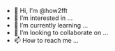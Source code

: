 - 👋 Hi, I’m @how2fft
- 👀 I’m interested in ...
- 🌱 I’m currently learning ...
- 💞️ I’m looking to collaborate on ...
- 📫 How to reach me ...

<!---
how2fft/how2fft is a ✨ special ✨ repository because its `README.md` (this file) appears on your GitHub profile.
You can click the Preview link to take a look at your changes.
--->
